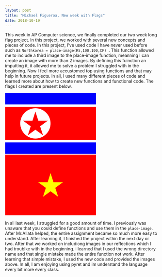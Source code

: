 ```yaml
---
layout: post
title: "Michael Figueroa, New week with Flags"
date: 2018-10-19
---
```


This week in AP Computer science, we finally completed our two week long flag project. In this project, we worked with several new concepts and pieces of code. In this project, I've used code I have never used before such as ```Northkorea = place-image(RS,100,100,CF) ```. This function allowed me to include a third image to the place-image function, meanning I can create an image with more than 2 images. By defining this fuinction an imputting it, it allowed me to solve a problem I struggled with in the beginning. Now I feel more accustomed top using functions and that may help in future projects. In all, I used many different pieces of code and learned more about how to create new functions and functional code. The flags I created are present below.


![NorthKorea](/image/NorthKorea.png)
![Vietnameeeeeeeeeee](/image/Vietnameeeeeeeeeee.png)

In all last week, I struggled for a good amount of time. I previously was unaware that you could define functions and use them in the ```place-image```. After Mr.Allata helped, the entire assignment became so much more easy to understand. After learning it, I finished the project within the next day or two. After that we worked on includiong images in our reflections which I had troublke with in the beginning. i learned that I used the wrong directory name and that single mistake made the entire function not work. After learning that simple mistake, I used the new code and provided the images above. In all, I am enjoying using pyret and im understand the language every bit more every class.












